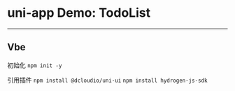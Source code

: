 # uni-app Demo: TodoList
---
Vbe
---
初始化
`npm init -y`

引用插件
`npm install @dcloudio/uni-ui`
`npm install hydrogen-js-sdk`